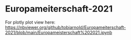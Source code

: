 # Europameiterschaft-2021

For plotly plot view here: https://nbviewer.org/github/tobiarnold/Europameiterschaft-2021/blob/main/Europameisterschaft%202021.ipynb
